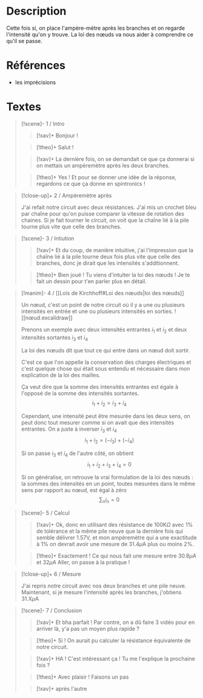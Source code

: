# Description

Cette fois si, on place l'ampère-mètre après les branches et on regarde l'intensité qu'on y trouve. La loi des nœuds va nous aider à comprendre ce qu'il se passe.

# Références
- les imprécisions
# Textes

> [!scene]- 1 / Intro
> 
> > [!xav]+
> > Bonjour !
> 
> > [!theo]+
> > Salut !
> 
> > [!xav]+
> > La dernière fois, on se demandait ce que ça donnerai si on mettais un ampèremètre après les deux branches.
> 
> > [!theo]+
> > Yes ! Et pour se donner une idée de la réponse, regardons ce que ça donne en spintronics !
> 

> [!close-up]+ 2 / Ampèremètre après
> 
> J'ai refait notre circuit avec deux résistances.
> J'ai mis un crochet bleu par chaîne pour qu'on puisse comparer la vitesse de rotation des chaines.
> Si je fait tourner le circuit, on voit que la chaîne lié à la pile tourne plus vite que celle des branches.

> [!scene]- 3 / Intiution
> 
> > [!xav]+
> > Et du coup, de manière intuitive, j'ai l'impression que la chaîne lié à la pile tourne deux fois plus vite que celle des branches, donc je dirait que les intensités s'additionnent.
> 
> > [!theo]+
> > Bien joué ! Tu viens d'intuiter la loi des nœuds ! Je te fait un dessin pour t'en parler plus en détail.
> 

> [!manim]- 4 / [[Lois de Kirchhoff#Loi des nœuds|loi des nœuds]]
> 
> Un nœud, c'est un point de notre circuit où il y a une ou plusieurs intensités en entrée et une ou plusieurs intensités en sorties.
> ![[nœud.excalidraw]]
> 
> Prenons un exemple avec deux intensités entrantes $i_1$ et $i_2$ et deux intensités sortantes $i_3$ et $i_4$
> 
> La loi des nœuds dit que tout ce qui entre dans un nœud doit sortir.
> 
> C'est ce que l'on appelle la conservation des charges électriques et c'est quelque chose qui était sous entendu et nécessaire dans mon explication de la loi des mailles.
> 
> Ça veut dire que la somme des intensités entrantes est égale à l'opposé de la somme des intensités sortantes.
> $$i_1 + i_2 = i_3 + i_4$$
> 
> Cependant, une intensité peut être mesurée dans les deux sens, on peut donc tout mesurer comme si on avait que des intensités entrantes. On a juste à inverser $i_3$ et $i_4$
> $$i_1 + i_2 = (-i_3) + (-i_4)$$
> 
> Si on passe $i_3$ et $i_4$ de l'autre côté, on obtient $$i_1 + i_2 + i_3 + i_4 = 0$$
> 
> Si on généralise, on retrouve la vrai formulation de la loi des nœuds : la sommes des intensités en un point, toutes mesurées dans le même sens par rapport au nœud, est égal à zéro
> $$\sum_{n}{i_n} = 0$$
> 

> [!scene]- 5 / Calcul
> 
> > [!xav]+
> > Ok, donc en utilisant des résistance de 100K$\Omega$ avec 1% de tolérance et la même pile neuve que la dernière fois qui semble délivrer 1.57V, et mon ampèremètre qui a une exactitude à 1% on devrait avoir une mesure de 31.4$\mu$A plus ou moins 2%.
> 
> > [!theo]+
> > Exactement ! Ce qui nous fait une mesure entre 30.8$\mu A$ et 32$\mu A$ Aller, on passe à la pratique !
> 

> [!close-up]+ 6 / Mesure 
> 
> J'ai repris notre circuit avec nos deux branches et une pile neuve. Maintenant, si je mesure l'intensité après les branches, j'obtiens 31.X$\mu$A

> [!scene]- 7 / Conclusion
> 
> > [!xav]+
> > Et bha parfait ! Par contre, on a dû faire 3 vidéo pour en arriver là, y'a pas un moyen plus rapide ?
> 
> > [!theo]+
> > Si ! On aurait pu calculer la résistance équivalente de notre circuit.
> 
> > [!xav]+
> > HA ! C'est intéressant ça ! Tu me l'explique la prochaine fois ?
> 
> > [!theo]+
> > Avec plaisir ! Faisons un pas
> 
> > [!xav]+
> > après l'autre
> 
